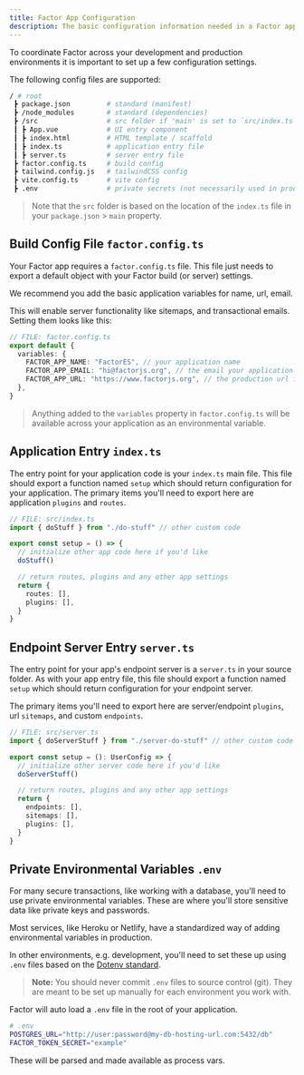 ```yaml
---
title: Factor App Configuration
description: The basic configuration information needed in a Factor app
---
```


To coordinate Factor across your development and production environments it is important to set up a few configuration settings.

The following config files are supported:

```bash
/ # root
 ┣ package.json         # standard (manifest)
 ┣ /node_modules        # standard (dependencies)
 ┣ /src                 # src folder if 'main' is set to `src/index.ts`
 ┃ ┣ App.vue            # UI entry component
 ┃ ┣ index.html         # HTML template / scaffold
 ┃ ┣ index.ts           # application entry file
 ┃ ┣ server.ts          # server entry file
 ┣ factor.config.ts     # build config
 ┣ tailwind.config.js   # tailwindCSS config
 ┣ vite.config.ts       # vite config
 ┣ .env                 # private secrets (not necessarily used in production)
```

> Note that the `src` folder is based on the location of the `index.ts` file in your `package.json` > `main` property.

## Build Config File `factor.config.ts`

Your Factor app requires a `factor.config.ts` file. This file just needs to export a default object with your Factor build (or server) settings.

We recommend you add the basic application variables for name, url, email.

This will enable server functionality like sitemaps, and transactional emails. Setting them looks like this:

```typescript
// FILE: factor.config.ts
export default {
  variables: {
    FACTOR_APP_NAME: "FactorES", // your application name
    FACTOR_APP_EMAIL: "hi@factorjs.org", // the email your application will use (SMTP)
    FACTOR_APP_URL: "https://www.factorjs.org", // the production url for your application (for sitemaps, etc.)
  },
}
```

> Anything added to the `variables` property in `factor.config.ts` will be available across your application as an environmental variable.

## Application Entry `index.ts`

The entry point for your application code is your `index.ts` main file. This file should export a function named `setup` which should return configuration for your application. The primary items you'll need to export here are application `plugins` and `routes`.

```typescript
// FILE: src/index.ts
import { doStuff } from "./do-stuff" // other custom code

export const setup = () => {
  // initialize other app code here if you'd like
  doStuff()

  // return routes, plugins and any other app settings
  return {
    routes: [],
    plugins: [],
  }
}
```

## Endpoint Server Entry `server.ts`

The entry point for your app's endpoint server is a `server.ts` in your source folder. As with your app entry file, this file should export a function named `setup` which should return configuration for your endpoint server.

The primary items you'll need to export here are server/endpoint `plugins`, url `sitemaps`, and custom `endpoints`.

```ts
// FILE: src/server.ts
import { doServerStuff } from "./server-do-stuff" // other custom code

export const setup = (): UserConfig => {
  // initialize other server code here if you'd like
  doServerStuff()

  // return routes, plugins and any other app settings
  return {
    endpoints: [],
    sitemaps: [],
    plugins: [],
  }
}
```

## Private Environmental Variables `.env`

For many secure transactions, like working with a database, you'll need to use private environmental variables. These are where you'll store sensitive data like private keys and passwords.

Most services, like Heroku or Netlify, have a standardized way of adding environmental variables in production.

In other environments, e.g. development, you'll need to set these up using `.env` files based on the [Dotenv standard](https://github.com/motdotla/dotenv#readme).

> **Note:** You should never commit `.env` files to source control (git). They are meant to be set up manually for each environment you work with.

Factor will auto load a `.env` file in the root of your application.

```bash
# .env
POSTGRES_URL="http://user:password@my-db-hosting-url.com:5432/db"
FACTOR_TOKEN_SECRET="example"
```

These will be parsed and made available as process vars.
